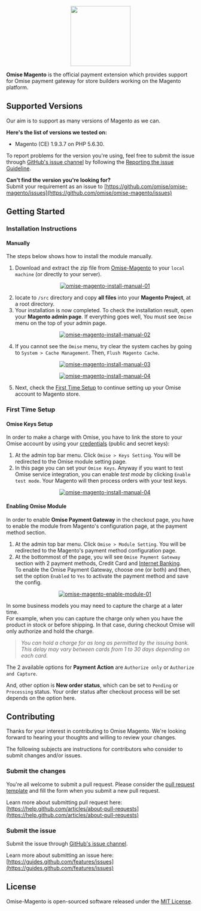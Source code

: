 <p align="center"><a href='https://www.omise.co'><img src='https://cloud.githubusercontent.com/assets/2154669/26388730/437207e4-4080-11e7-9955-2cd36bb3120f.png' height='160'></a></p>

**Omise Magento** is the official payment extension which provides support for Omise payment gateway for store builders working on the Magento platform.

## Supported Versions

Our aim is to support as many versions of Magento as we can.  

**Here's the list of versions we tested on:**
- Magento (CE) 1.9.3.7 on PHP 5.6.30.

To report problems for the version you're using, feel free to submit the issue through [GitHub's issue channel](https://github.com/omise/omise-magento/issues) by following the [Reporting the issue Guideline](https://guides.github.com/activities/contributing-to-open-source/#contributing).

**Can't find the version you're looking for?**  
Submit your requirement as an issue to [https://github.com/omise/omise-magento/issues](https://github.com/omise/omise-magento/issues)

## Getting Started

### Installation Instructions

#### Manually

The steps below shows how to install the module manually.

1. Download and extract the zip file from [Omise-Magento](https://github.com/omise/omise-magento/archive/v1.14.zip) to your `local machine` (or directly to your server).
    <p align="center"><a alt="omise-magento-install-manual-01" href='https://cloud.githubusercontent.com/assets/2154669/23201743/8ecb09da-f90d-11e6-836f-1fc935f6ea5e.png'><img title="omise-magento-install-manual-01" src='https://cloud.githubusercontent.com/assets/2154669/23201743/8ecb09da-f90d-11e6-836f-1fc935f6ea5e.png' /></a></p>
2. locate to `/src` directory and copy **all files** into your **Magento Project**, at a root directory.
3. Your installation is now completed. To check the installation result, open your **Magento admin page**.
    If everything goes well, You must see `Omise` menu on the top of your admin page.  
    <p align="center"><a alt="omise-magento-install-manual-02" href='https://cloud.githubusercontent.com/assets/2154669/23206424/303e5382-f920-11e6-89a0-b4265371a2c3.png'><img title="omise-magento-install-manual-02" src='https://cloud.githubusercontent.com/assets/2154669/23206424/303e5382-f920-11e6-89a0-b4265371a2c3.png' /></a></p>
4. If you cannot see the `Omise` menu, try clear the system caches by going to `System > Cache Management`. Then, `Flush Magento Cache`.
    <p align="center"><a alt="omise-magento-install-manual-03" href='https://cloud.githubusercontent.com/assets/2154669/23206201/57f1c34c-f91f-11e6-83a5-a2de34c873b0.png'><img title="omise-magento-install-manual-03" src='https://cloud.githubusercontent.com/assets/2154669/23206201/57f1c34c-f91f-11e6-83a5-a2de34c873b0.png' /></a></p>
    <p align="center"><a alt="omise-magento-install-manual-04" href='https://cloud.githubusercontent.com/assets/2154669/23206320/c539ac9e-f91f-11e6-803d-7eb7a29bf8e2.png'><img title="omise-magento-install-manual-04" src='https://cloud.githubusercontent.com/assets/2154669/23206320/c539ac9e-f91f-11e6-803d-7eb7a29bf8e2.png' /></a></p>
5. Next, check the [First Time Setup](https://github.com/omise/omise-magento#first-time-setup) to continue setting up your Omise account to Magento store.

### First Time Setup

#### Omise Keys Setup

In order to make a charge with Omise, you have to link the store to your Omise account by using your [credentials](https://www.omise.co/api-authentication) (public and secret keys):

1. At the admin top bar menu. Click `Omise > Keys Setting`. You will be redirected to the Omise module setting page.
2. In this page you can set your `Omise Keys`. Anyway if you want to test Omise service integration, you can enable *test mode* by clicking `Enable test mode`. Your Magento will then process orders with your test keys.
    <p align="center"><a alt="omise-magento-keys-setup-01" href='https://cloud.githubusercontent.com/assets/2154669/23207427/d9a3da98-f923-11e6-9e4a-3b588be9b0d8.png'><img title="omise-magento-install-manual-04" src='https://cloud.githubusercontent.com/assets/2154669/23207427/d9a3da98-f923-11e6-9e4a-3b588be9b0d8.png' /></a></p>

#### Enabling Omise Module

In order to enable **Omise Payment Gateway** in the checkout page, you have to enable the module from Magento's configuration page, at the payment method section.  

1. At the admin top bar menu. Click `Omise > Module Setting`. You will be redirected to the Magento's payment method configuration page.
2. At the bottommost of the page, you will see `Omise Payment Gateway` section with 2 payment methods, Credit Card and [Internet Banking](https://www.omise.co/offsite-payment).  
    To enable the Omise Payment Gateway, choose one (or both) and then, set the option `Enabled` to `Yes` to activate the payment method and save the config. 
    <p align="center"><a alt="omise-magento-enable-module-01" href='https://cloud.githubusercontent.com/assets/2154669/26388922/50f6cdcc-4081-11e7-8ee8-f525e5d3a1ad.png'><img title="omise-magento-enable-module-01" src='https://cloud.githubusercontent.com/assets/2154669/26388922/50f6cdcc-4081-11e7-8ee8-f525e5d3a1ad.png' /></a></p>

In some business models you may need to capture the charge at a later time.  
For example, when you can capture the charge only when you have the product in stock or before shipping. In that case, during checkout Omise will only authorize and hold the charge.  

> _You can hold a charge for as long as permitted by the issuing bank. This delay may vary between cards from 1 to 30 days depending on each card._

The 2 available options for **Payment Action** are `Authorize only` or `Authorize and Capture`.

And, other option is **New order status**, which can be set to `Pending` or `Processing` status. Your order status after checkout process will be set depends on the option here.

## Contributing

Thanks for your interest in contributing to Omise Magento. We're looking forward to hearing your thoughts and willing to review your changes.

The following subjects are instructions for contributors who consider to submit changes and/or issues.

### Submit the changes

You're all welcome to submit a pull request.
Please consider the [pull request template](https://github.com/omise/omise-magento/blob/master/.github/PULL_REQUEST_TEMPLATE.md) and fill the form when you submit a new pull request.

Learn more about submitting pull request here: [https://help.github.com/articles/about-pull-requests](https://help.github.com/articles/about-pull-requests)

### Submit the issue

Submit the issue through [GitHub's issue channel](https://github.com/omise/omise-magento/issues).

Learn more about submitting an issue here: [https://guides.github.com/features/issues](https://guides.github.com/features/issues)

## License

Omise-Magento is open-sourced software released under the [MIT License](https://opensource.org/licenses/MIT).
